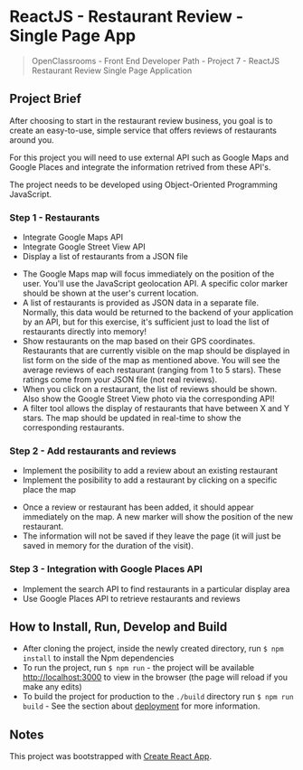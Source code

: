 # ReactJS - Restaurant Review - Single Page App
> OpenClassrooms - Front End Developer Path - Project 7 - ReactJS Restaurant Review Single Page Application

## Project Brief 
  After choosing to start in the restaurant review business, you goal is to create an easy-to-use, simple service that offers reviews of restaurants around you.

  For this project you will need to use external API such as Google Maps and Google Places and integrate the information retrived from these API's.

  The project needs to be developed using Object-Oriented Programming JavaScript.

### Step 1 - Restaurants
  * Integrate Google Maps API
  * Integrate Google Street View API
  * Display a list of restaurants from a JSON file

  - The Google Maps map will focus immediately on the position of the user. You'll use the JavaScript geolocation API. A specific color marker should be shown at the user's current location.
  - A list of restaurants is provided as JSON data in a separate file. Normally, this data would be returned to the backend of your application by an API, but for this exercise, it's sufficient just to load the list of restaurants directly into memory!
  - Show restaurants on the map based on their GPS coordinates. Restaurants that are currently visible on the map should be displayed in list form on the side of the map as mentioned above. You will see the average reviews of each restaurant (ranging from 1 to 5 stars). These ratings come from your JSON file (not real reviews).
  - When you click on a restaurant, the list of reviews should be shown. Also show the Google Street View photo via the corresponding API! 
  - A filter tool allows the display of restaurants that have between X and Y stars. The map should be updated in real-time to show the corresponding restaurants.

### Step 2 - Add restaurants and reviews
  * Implement the posibility to add a review about an existing restaurant
  * Implement the posibility to add a restaurant by clicking on a specific place the map

  - Once a review or restaurant has been added, it should appear immediately on the map. A new marker will show the position of the new restaurant.
  - The information will not be saved if they leave the page (it will just be saved in memory for the duration of the visit).

### Step 3 - Integration with Google Places API
  * Implement the search API to find restaurants in a particular display area
  * Use Google Places API to retrieve restaurants and reviews

## How to Install, Run, Develop and Build

* After cloning the project, inside the newly created directory, run `$ npm install` to install the Npm dependencies
* To run the project, run `$ npm run` - the project will be available [http://localhost:3000](http://localhost:3000) to view in the browser (the page will reload if you make any edits)
* To build the project for production to the `./build` directory run `$ npm run build` - See the section about [deployment](https://facebook.github.io/create-react-app/docs/deployment) for more information.

## Notes
This project was bootstrapped with [Create React App](https://github.com/facebook/create-react-app).